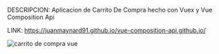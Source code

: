 DESCRIPCION: Aplicacion de Carrito De Compra hecho con Vuex y Vue Composition Api

LINK: https://juanmaynard91.github.io/vue-composition-api.github.io/

![carrito de compra vue](https://user-images.githubusercontent.com/74424452/121116788-76d85e00-c7ed-11eb-88f9-5fe5ba1a89c3.png)
